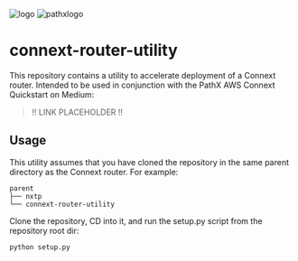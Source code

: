 ![logo](https://encrypted-tbn0.gstatic.com/images?q=tbn:ANd9GcQkfmXaR9ORA_MTYOjxGjv1-yxi3b6ndqssbQ&usqp=CAU)
![pathxlogo](https://i.ibb.co/bdkyKky/PathX.png)

# connext-router-utility

This repository contains a utility to accelerate deployment of a Connext router. Intended to be used in conjunction with the PathX AWS Connext Quickstart on Medium:

> !! LINK PLACEHOLDER !!

## Usage

This utility assumes that you have cloned the repository in the same parent directory as the Connext router. For example:

```
parent
├── nxtp
└── connext-router-utility
``` 

Clone the repository, CD into it, and run the setup.py script from the repository root dir:

```
python setup.py
```
